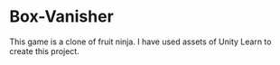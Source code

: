 # Box-Vanisher
This game is a clone of fruit ninja. I have used assets of Unity Learn to create this project. 
